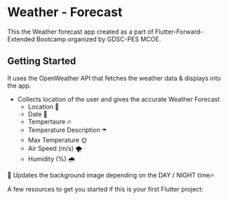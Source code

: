 # Weather - Forecast

This the Weather forecast app created as a part of Flutter-Forward-Extended Bootcamp organized by GDSC-PES MCOE.
## Getting Started

It uses the OpenWeather API that fetches the weather data & displays into the app.
- Collects location of the user and gives the accurate Weather Forecast
   - Location 🎯
   - Date 📅
   - Tempertaure 🔥
   - Temperature Description ☂️
   - Max Temperature 🌞
   - Air Speed (m/s) 🌪
   - Humidity (%) 🌧
 
🌈 Updates the background image depending on the DAY / NIGHT time🔥

A few resources to get you started if this is your first Flutter project:
